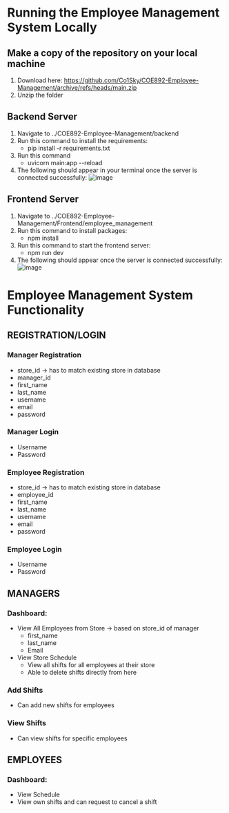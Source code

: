 # Running the Employee Management System Locally

## Make a copy of the repository on your local machine
1. Download here: https://github.com/Co1Sky/COE892-Employee-Management/archive/refs/heads/main.zip
2. Unzip the folder

## Backend Server
1. Navigate to ../COE892-Employee-Management/backend
2. Run this command to install the requirements:
    - pip install -r requirements.txt
4. Run this command
    - uvicorn main:app --reload
5. The following should appear in your terminal once the server is connected successfully:
     ![image](https://github.com/Co1Sky/COE892-Employee-Management/assets/73681817/2b5f8403-0525-4e9a-b0d8-9c5b6eb74236)

## Frontend Server
1. Navigate to ../COE892-Employee-Management/Frontend/employee_management
2. Run this command to install packages:
    - npm install
3. Run this command to start the frontend server:
    - npm run dev
4. The following should appear once the server is connected successfully:
   ![image](https://github.com/Co1Sky/COE892-Employee-Management/assets/73681817/46a3a7bb-3807-4823-b7d8-fad81b451ade)

# Employee Management System Functionality
## REGISTRATION/LOGIN
### Manager Registration
- store_id → has to match existing store in database
- manager_id
- first_name
- last_name
- username
- email
- password
 
### Manager Login
- Username
- Password

### Employee Registration
- store_id → has to match existing store in database
- employee_id
- first_name
- last_name
- username
- email
- password

### Employee Login
- Username
- Password

## MANAGERS
### Dashboard:
- View All Employees from Store → based on store_id of manager 
    - first_name
    - last_name
    - Email
- View Store Schedule
    - View all shifts for all employees at their store
    - Able to delete shifts directly from here
### Add Shifts
- Can add new shifts for employees
### View Shifts
- Can view shifts for specific employees

## EMPLOYEES
### Dashboard:
- View Schedule
- View own shifts and can request to cancel a shift
